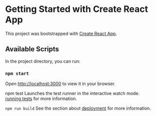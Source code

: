 # Getting Started with Create React App

This project was bootstrapped with [Create React App](https://github.com/facebook/create-react-app).

## Available Scripts

In the project directory, you can run:

### `npm start`
Open [http://localhost:3000](http://localhost:3000) to view it in your browser.

npm test
Launches the test runner in the interactive watch mode.\
[running tests](https://facebook.github.io/create-react-app/docs/running-tests) for more information.

`npm run build`
See the section about [deployment](https://facebook.github.io/create-react-app/docs/deployment) for more information.


